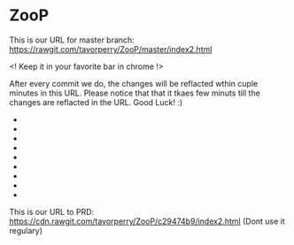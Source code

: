 # ZooP
This is our URL for master branch: https://rawgit.com/tavorperry/ZooP/master/index2.html

<! Keep it in your favorite bar in chrome !>

After every commit we do, the changes will be reflacted wthin cuple minutes in this URL.
Please notice that that it tkaes few minuts till the changes are reflacted in the URL.
Good Luck! :)


-
-
-
-
-
-
-
-
-
This is our URL to PRD: https://cdn.rawgit.com/tavorperry/ZooP/c29474b9/index2.html
(Dont use it regulary)
